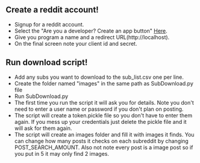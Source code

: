  

## Create a reddit account!
- Signup for a reddit account.
- Select the "Are you a developer? Create an app button" <a href="https://reddit.com/prefs/apps"  target="_blank">Here</a>.
- Give you program a name and a redirect URL(http://<span></span>localhost).
- On the final screen note your client id and secret.


## Run download script!
- Add any subs you want to download to the sub_list.csv one per line.
- Create the folder named "images" in the same path as SubDownload.py file
- Run SubDownload.py
- The first time you run the script it will ask you for details. Note you don't need to enter a user name or password if you don't plan on posting.
- The script will create a token.pickle file so you don't have to enter them again. If you mess up your credentials just delete the pickle file and it will ask for them again.
- The script will create an images folder and fill it with images it finds. You can change how many posts it checks on each subreddit by changing POST_SEARCH_AMOUNT. Also not note every post is a image post so if you put in 5 it may only find 2 images.



